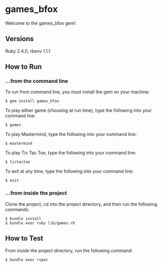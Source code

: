 # games_bfox

Welcome to the games_bfox gem!

## Versions
Ruby 2.4.0, rbenv 1.1.1

## How to Run

### ...from the command line 
To run from command line, you must install the gem on your machine: 

    $ gem install games_bfox

To play either game (choosing at run time), type the following into your command line:

    $ games

To play Mastermind, type the following into your command line: 

    $ mastermind

To play Tic Tac Toe, type the following into your command line:

    $ tictactoe
    
To exit at any time, type the following into your command line:

    $ exit

### ...from inside the project

Clone the project, cd into the project directory, and then run the following commands:
 
    $ bundle install 
    $ bundle exec ruby lib/games.rb

## How to Test
From inside the project directory, run the following command:

    $ bundle exec rspec